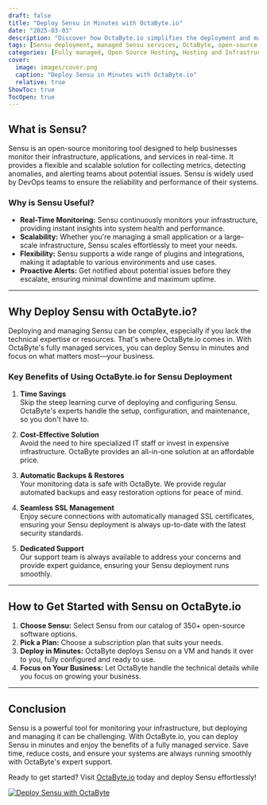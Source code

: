 ```yaml
---
draft: false
title: "Deploy Sensu in Minutes with OctaByte.io"
date: "2025-03-03"
description: "Discover how OctaByte.io simplifies the deployment and management of Sensu, a powerful open-source monitoring tool. Learn why Sensu is essential for modern infrastructure and how OctaByte's fully managed services save you time, effort, and costs."
tags: [Sensu deployment, managed Sensu services, OctaByte, open-source monitoring, infrastructure monitoring, managed IT services, automated backups, SSL management, cost-effective IT solutions]
categories: [Fully managed, Open Source Hosting, Hosting and Infrastructure, Monitoring]
cover:
  image: images/cover.png
  caption: "Deploy Sensu in Minutes with OctaByte.io"
  relative: true
ShowToc: true
TocOpen: true
---
```



## What is Sensu?

Sensu is an open-source monitoring tool designed to help businesses monitor their infrastructure, applications, and services in real-time. It provides a flexible and scalable solution for collecting metrics, detecting anomalies, and alerting teams about potential issues. Sensu is widely used by DevOps teams to ensure the reliability and performance of their systems.

### Why is Sensu Useful?

- **Real-Time Monitoring:** Sensu continuously monitors your infrastructure, providing instant insights into system health and performance.  
- **Scalability:** Whether you're managing a small application or a large-scale infrastructure, Sensu scales effortlessly to meet your needs.  
- **Flexibility:** Sensu supports a wide range of plugins and integrations, making it adaptable to various environments and use cases.  
- **Proactive Alerts:** Get notified about potential issues before they escalate, ensuring minimal downtime and maximum uptime.  

---

## Why Deploy Sensu with OctaByte.io?

Deploying and managing Sensu can be complex, especially if you lack the technical expertise or resources. That's where OctaByte.io comes in. With OctaByte's fully managed services, you can deploy Sensu in minutes and focus on what matters most—your business.

### Key Benefits of Using OctaByte.io for Sensu Deployment

1. **Time Savings**  
   Skip the steep learning curve of deploying and configuring Sensu. OctaByte's experts handle the setup, configuration, and maintenance, so you don't have to.

2. **Cost-Effective Solution**  
   Avoid the need to hire specialized IT staff or invest in expensive infrastructure. OctaByte provides an all-in-one solution at an affordable price.

3. **Automatic Backups & Restores**  
   Your monitoring data is safe with OctaByte. We provide regular automated backups and easy restoration options for peace of mind.

4. **Seamless SSL Management**  
   Enjoy secure connections with automatically managed SSL certificates, ensuring your Sensu deployment is always up-to-date with the latest security standards.

5. **Dedicated Support**  
   Our support team is always available to address your concerns and provide expert guidance, ensuring your Sensu deployment runs smoothly.

---

## How to Get Started with Sensu on OctaByte.io

1. **Choose Sensu:** Select Sensu from our catalog of 350+ open-source software options.  
2. **Pick a Plan:** Choose a subscription plan that suits your needs.  
3. **Deploy in Minutes:** OctaByte deploys Sensu on a VM and hands it over to you, fully configured and ready to use.  
4. **Focus on Your Business:** Let OctaByte handle the technical details while you focus on growing your business.  

---

## Conclusion

Sensu is a powerful tool for monitoring your infrastructure, but deploying and managing it can be challenging. With OctaByte.io, you can deploy Sensu in minutes and enjoy the benefits of a fully managed service. Save time, reduce costs, and ensure your systems are always running smoothly with OctaByte's expert support.

Ready to get started? Visit [OctaByte.io](https://octabyte.io) today and deploy Sensu effortlessly!

[![Deploy Sensu with OctaByte](/images/deploy-on-octabyte.png)](https://octabyte.io/fully-managed-open-source-services/hosting-and-infrastructure/monitoring/sensu)